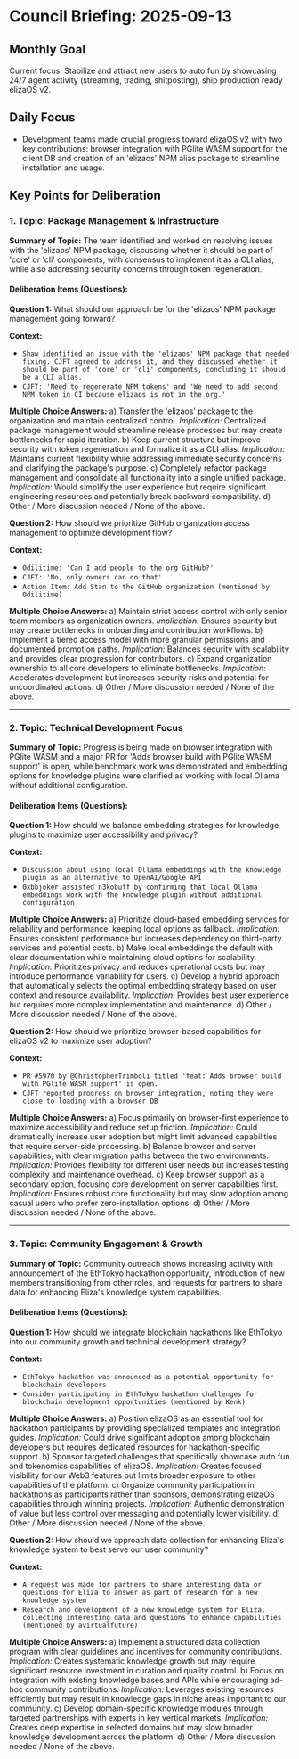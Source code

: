 # Council Briefing: 2025-09-13

## Monthly Goal

Current focus: Stabilize and attract new users to auto.fun by showcasing 24/7 agent activity (streaming, trading, shitposting), ship production ready elizaOS v2.

## Daily Focus

- Development teams made crucial progress toward elizaOS v2 with two key contributions: browser integration with PGlite WASM support for the client DB and creation of an 'elizaos' NPM alias package to streamline installation and usage.

## Key Points for Deliberation

### 1. Topic: Package Management & Infrastructure

**Summary of Topic:** The team identified and worked on resolving issues with the 'elizaos' NPM package, discussing whether it should be part of 'core' or 'cli' components, with consensus to implement it as a CLI alias, while also addressing security concerns through token regeneration.

#### Deliberation Items (Questions):

**Question 1:** What should our approach be for the 'elizaos' NPM package management going forward?

  **Context:**
  - `Shaw identified an issue with the 'elizaos' NPM package that needed fixing. CJFT agreed to address it, and they discussed whether it should be part of 'core' or 'cli' components, concluding it should be a CLI alias.`
  - `CJFT: 'Need to regenerate NPM tokens' and 'We need to add second NPM token in CI because elizaos is not in the org.'`

  **Multiple Choice Answers:**
    a) Transfer the 'elizaos' package to the organization and maintain centralized control.
        *Implication:* Centralized package management would streamline release processes but may create bottlenecks for rapid iteration.
    b) Keep current structure but improve security with token regeneration and formalize it as a CLI alias.
        *Implication:* Maintains current flexibility while addressing immediate security concerns and clarifying the package's purpose.
    c) Completely refactor package management and consolidate all functionality into a single unified package.
        *Implication:* Would simplify the user experience but require significant engineering resources and potentially break backward compatibility.
    d) Other / More discussion needed / None of the above.

**Question 2:** How should we prioritize GitHub organization access management to optimize development flow?

  **Context:**
  - `Odilitime: 'Can I add people to the org GitHub?'`
  - `CJFT: 'No, only owners can do that'`
  - `Action Item: Add Stan to the GitHub organization (mentioned by Odilitime)`

  **Multiple Choice Answers:**
    a) Maintain strict access control with only senior team members as organization owners.
        *Implication:* Ensures security but may create bottlenecks in onboarding and contribution workflows.
    b) Implement a tiered access model with more granular permissions and documented promotion paths.
        *Implication:* Balances security with scalability and provides clear progression for contributors.
    c) Expand organization ownership to all core developers to eliminate bottlenecks.
        *Implication:* Accelerates development but increases security risks and potential for uncoordinated actions.
    d) Other / More discussion needed / None of the above.

---


### 2. Topic: Technical Development Focus

**Summary of Topic:** Progress is being made on browser integration with PGlite WASM and a major PR for 'Adds browser build with PGlite WASM support' is open, while benchmark work was demonstrated and embedding options for knowledge plugins were clarified as working with local Ollama without additional configuration.

#### Deliberation Items (Questions):

**Question 1:** How should we balance embedding strategies for knowledge plugins to maximize user accessibility and privacy?

  **Context:**
  - `Discussion about using local Ollama embeddings with the knowledge plugin as an alternative to OpenAI/Google API`
  - `0xbbjoker assisted n3kobuff by confirming that local Ollama embeddings work with the knowledge plugin without additional configuration`

  **Multiple Choice Answers:**
    a) Prioritize cloud-based embedding services for reliability and performance, keeping local options as fallback.
        *Implication:* Ensures consistent performance but increases dependency on third-party services and potential costs.
    b) Make local embeddings the default with clear documentation while maintaining cloud options for scalability.
        *Implication:* Prioritizes privacy and reduces operational costs but may introduce performance variability for users.
    c) Develop a hybrid approach that automatically selects the optimal embedding strategy based on user context and resource availability.
        *Implication:* Provides best user experience but requires more complex implementation and maintenance.
    d) Other / More discussion needed / None of the above.

**Question 2:** How should we prioritize browser-based capabilities for elizaOS v2 to maximize user adoption?

  **Context:**
  - `PR #5970 by @ChristopherTrimboli titled 'feat: Adds browser build with PGlite WASM support' is open.`
  - `CJFT reported progress on browser integration, noting they were close to loading with a browser DB`

  **Multiple Choice Answers:**
    a) Focus primarily on browser-first experience to maximize accessibility and reduce setup friction.
        *Implication:* Could dramatically increase user adoption but might limit advanced capabilities that require server-side processing.
    b) Balance browser and server capabilities, with clear migration paths between the two environments.
        *Implication:* Provides flexibility for different user needs but increases testing complexity and maintenance overhead.
    c) Keep browser support as a secondary option, focusing core development on server capabilities first.
        *Implication:* Ensures robust core functionality but may slow adoption among casual users who prefer zero-installation options.
    d) Other / More discussion needed / None of the above.

---


### 3. Topic: Community Engagement & Growth

**Summary of Topic:** Community outreach shows increasing activity with announcement of the EthTokyo hackathon opportunity, introduction of new members transitioning from other roles, and requests for partners to share data for enhancing Eliza's knowledge system capabilities.

#### Deliberation Items (Questions):

**Question 1:** How should we integrate blockchain hackathons like EthTokyo into our community growth and technical development strategy?

  **Context:**
  - `EthTokyo hackathon was announced as a potential opportunity for blockchain developers`
  - `Consider participating in EthTokyo hackathon challenges for blockchain development opportunities (mentioned by Kenk)`

  **Multiple Choice Answers:**
    a) Position elizaOS as an essential tool for hackathon participants by providing specialized templates and integration guides.
        *Implication:* Could drive significant adoption among blockchain developers but requires dedicated resources for hackathon-specific support.
    b) Sponsor targeted challenges that specifically showcase auto.fun and tokenomics capabilities of elizaOS.
        *Implication:* Creates focused visibility for our Web3 features but limits broader exposure to other capabilities of the platform.
    c) Organize community participation in hackathons as participants rather than sponsors, demonstrating elizaOS capabilities through winning projects.
        *Implication:* Authentic demonstration of value but less control over messaging and potentially lower visibility.
    d) Other / More discussion needed / None of the above.

**Question 2:** How should we approach data collection for enhancing Eliza's knowledge system to best serve our user community?

  **Context:**
  - `A request was made for partners to share interesting data or questions for Eliza to answer as part of research for a new knowledge system`
  - `Research and development of a new knowledge system for Eliza, collecting interesting data and questions to enhance capabilities (mentioned by avirtualfuture)`

  **Multiple Choice Answers:**
    a) Implement a structured data collection program with clear guidelines and incentives for community contributions.
        *Implication:* Creates systematic knowledge growth but may require significant resource investment in curation and quality control.
    b) Focus on integration with existing knowledge bases and APIs while encouraging ad-hoc community contributions.
        *Implication:* Leverages existing resources efficiently but may result in knowledge gaps in niche areas important to our community.
    c) Develop domain-specific knowledge modules through targeted partnerships with experts in key vertical markets.
        *Implication:* Creates deep expertise in selected domains but may slow broader knowledge development across the platform.
    d) Other / More discussion needed / None of the above.